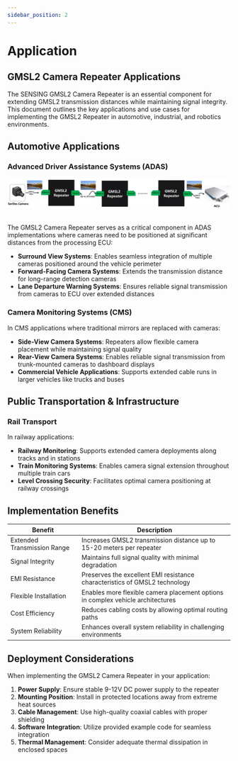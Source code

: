 ```yaml
---
sidebar_position: 2
---
```


# Application

## GMSL2 Camera Repeater Applications

The SENSING GMSL2 Camera Repeater is an essential component for extending GMSL2 transmission distances while maintaining signal integrity. This document outlines the key applications and use cases for implementing the GMSL2 Repeater in automotive, industrial, and robotics environments.

## Automotive Applications

### Advanced Driver Assistance Systems (ADAS)

<div style={{textAlign: 'center'}}>
    <img src="https://raw.githubusercontent.com/1214658495/myWikiFiles/main/3_2_GMSL2_Camera_Repeater/GMSL2_Camera_Repeater_Application.png" alt="ADAS Application" 
    style={{maxWidth: '100%', height:'auto'}} />
</div>
<br />

The GMSL2 Camera Repeater serves as a critical component in ADAS implementations where cameras need to be positioned at significant distances from the processing ECU:

- **Surround View Systems**: Enables seamless integration of multiple cameras positioned around the vehicle perimeter
- **Forward-Facing Camera Systems**: Extends the transmission distance for long-range detection cameras
- **Lane Departure Warning Systems**: Ensures reliable signal transmission from cameras to ECU over extended distances

### Camera Monitoring Systems (CMS)

In CMS applications where traditional mirrors are replaced with cameras:

- **Side-View Camera Systems**: Repeaters allow flexible camera placement while maintaining signal quality
- **Rear-View Camera Systems**: Enables reliable signal transmission from trunk-mounted cameras to dashboard displays
- **Commercial Vehicle Applications**: Supports extended cable runs in larger vehicles like trucks and buses
  
<!-- 
## Industrial & Robotics Applications

### Automated Guided Vehicles (AGVs)

<div style={{textAlign: 'center'}}>
    <img src="https://raw.githubusercontent.com/1214658495/myWikiFiles/main/3_2_GMSL2_Camera_Repeater/GMSL2_Camera_Repeater_AGV_Application.png" alt="AGV Application" 
    style={{maxWidth: '80%', height:'auto'}} />
</div>

For AGVs operating in large warehouses or manufacturing facilities:

- **Obstacle Detection**: Extends camera coverage for real-time obstacle detection
- **Path Following**: Enables floor-line tracking cameras to be optimally positioned
- **Navigation Systems**: Supports multiple camera integration for comprehensive environment perception

### Machine Vision Systems

In industrial automation and quality control:

- **Assembly Line Inspection**: Allows cameras to be positioned optimally without distance constraints
- **Robotic Arm Vision**: Extends camera signals from moving robotic components to stationary controllers
- **Quality Control Systems**: Enables high-resolution camera placement in challenging industrial environments -->

## Public Transportation & Infrastructure

<!-- ### Smart City Applications

<div style={{textAlign: 'center'}}>
    <img src="https://raw.githubusercontent.com/1214658495/myWikiFiles/main/3_2_GMSL2_Camera_Repeater/GMSL2_Camera_Repeater_Infrastructure_Application.png" alt="Infrastructure Application" 
    style={{maxWidth: '80%', height:'auto'}} />
</div>

For surveillance and monitoring in urban environments:

- **Traffic Monitoring**: Extends camera signal transmission in complex traffic infrastructure
- **Public Transport Systems**: Supports camera deployments in buses, trains, and stations
- **Security Systems**: Enables flexible camera positioning in buildings and public spaces -->

### Rail Transport

In railway applications:

- **Railway Monitoring**: Supports extended camera deployments along tracks and in stations
- **Train Monitoring Systems**: Enables camera signal extension throughout multiple train cars
- **Level Crossing Security**: Facilitates optimal camera positioning at railway crossings

## Implementation Benefits

<div style={{display: 'flex', justifyContent: 'center', marginTop: '2rem'}}>

| Benefit | Description |
|---------|-------------|
| Extended Transmission Range | Increases GMSL2 transmission distance up to 15-20 meters per repeater |
| Signal Integrity | Maintains full signal quality with minimal degradation |
| EMI Resistance | Preserves the excellent EMI resistance characteristics of GMSL2 technology |
| Flexible Installation | Enables more flexible camera placement options in complex vehicle architectures |
| Cost Efficiency | Reduces cabling costs by allowing optimal routing paths |
| System Reliability | Enhances overall system reliability in challenging environments |

</div>

## Deployment Considerations

When implementing the GMSL2 Camera Repeater in your application:

1. **Power Supply**: Ensure stable 9-12V DC power supply to the repeater
2. **Mounting Position**: Install in protected locations away from extreme heat sources
3. **Cable Management**: Use high-quality coaxial cables with proper shielding
4. **Software Integration**: Utilize provided example code for seamless integration
5. **Thermal Management**: Consider adequate thermal dissipation in enclosed spaces

<!-- ## Technical Support

For application-specific integration assistance, detailed documentation, and customization options, please contact our technical support team:

- Email: sales@sensing-world.com
- Phone: 0755-28990915 -->
<!-- - [SENSING Technical Support Portal](https://sensing-world.com) -->